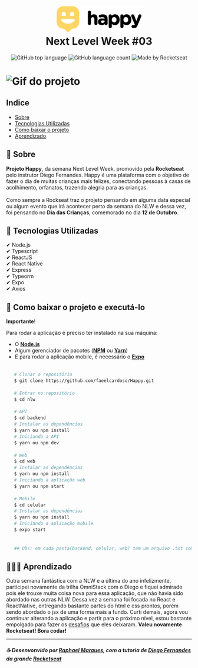 <h1 align="center">
    <img src="nlw/web/src/images/logo-black.svg" width="230px">
    <br>Next Level Week #03</br> 
</h1>

<p align="center">
    <img alt="GitHub top language" src="https://img.shields.io/github/languages/top/faeelcardoso/Happy?style=flat-square">
    <img alt="GitHub language count" src="https://img.shields.io/github/languages/count/faeelcardoso/Happy?style=flat-square">
     <img alt="Made by Rocketseat" src="https://img.shields.io/badge/made%20by-Rocketseat-%237519C1?style=flat-square"><br/>
</p>

<h1>
    <img src="nlw/web/src/images/gif/nlw3.gif" alt="Gif do projeto">
</h1>

## Indice
- [Sobre](#-sobre)
- [Tecnologias Utilizadas](#-tecnologias-utilizadas)
- [Como baixar o projeto](#-como-baixar-o-projeto)
- [Aprendizado](#-aprendizado)

## 📜 Sobre
**Projeto Happy**, da semana Next Level Week, promovido pela **Rocketseat** pelo instrutor Diego Fernandes.
Happy é uma plataforma com o objetivo de fazer o dia de muitas crianças mais felizes, conectando pessoas à casas de acolhimento, orfanatos, trazendo alegria para as crianças.<br /><br />
Como sempre a Rockseat traz o projeto pensando em alguma data especial ou algum evento que irá acontecer perto da semana do NLW e dessa vez, foi pensando no **Dia das Crianças**, comemorado no dia **12 de Outubro**.

## 🚀 Tecnologias Utilizadas

 ✔ Node.js <br>
 ✔ Typescript <br>
 ✔ ReactJS <br>
 ✔ React Native <br>
 ✔ Express <br>
 ✔ Typeorm <br>
 ✔ Expo <br>
 ✔ Axios <br>

 ## 📁 Como baixar o projeto e executá-lo

  **Importante**!

Para rodar a aplicação é preciso ter instalado na sua máquina:

- O **[Node.js](https://nodejs.org/en)**
- Algum gerenciador de pacotes (**[NPM](https://www.npmjs.com)** ou **[Yarn](https://yarnpkg.com)**) 
- E para rodar a aplicação mobile, é necessário o **[Expo](https://expo.io)**

 ```bash

    # Clonar o repositório
    $ git clone https://github.com/faeelcardoso/Happy.git
    
    # Entrar no repositório
    $ cd nlw

    # API
    $ cd backend
    # Instalar as dependências
    $ yarn ou npm install 
    # Iniciando a API
    $ yarn ou npm dev

    # Web
    $ cd web
    # Instalar as dependências
    $ yarn ou npm install
    # Iniciando a aplicação web
    $ yarn ou npm start

    # Mobile
    $ cd celular
    # Instalar as dependências
    $ yarn ou npm install
    # Iniciando a aplicação mobile
    $ expo start


    ## Obs: em cada pasta(backend, celular, web) tem um arquivo .txt com todas as dependencias que foram usadas.

 ```

## 👨🏻‍💻 Aprendizado
Outra semana fantástica com a NLW e a última do ano infelizmente, participei novamente da trilha OmniStack com o Diego e fiquei admirado pois ele trouxe muita coisa nova para essa aplicação, que não havia sido abordado nas outras NLW. Dessa vez a semana foi focada no React e ReactNative, entregando bastante partes do html e css prontos, porém sendo abordado o jsx de uma forma mais a fundo. Curti demais, agora vou continuar alterando a aplicação e partir para o próximo nível, estou bastante empolgado para fazer os [desafios](https://www.notion.so/Vers-o-2-0-do-Happy-c754db7a4d41469e8c2d00fcf75392c4) que eles deixaram. **Valeu novamente Rocketseat! Bora codar!**

---
##### ☕ Desenvonvido por [Raphael Marques](https://github.com/faeelcardoso), com a tutoria de [Diego Fernandes](https://github.com/diego3g) da grande [Rocketseat](https://rocketseat.com.br/)

